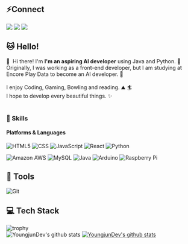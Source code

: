 ## :zap:Connect


<p>
  <a href="https://velog.io/@youngjun_dev" target="_blank"><img src="https://img.shields.io/badge/velog-FF5722?.svg?&style=for-the-badge&logo=Blogger&logoColor=white"/></a>
  <a href="mailto:youngjundev96@gmail.com" target="_blank"><img src="https://img.shields.io/badge/Gmail-EA4335?.svg?&style=for-the-badge&logo=Gmail&logoColor=white"/></a>
  <a href="https://www.linkedin.com/in/youngjundev/" target="_blank"><img src="https://img.shields.io/badge/LinkedIn-0A66C2?.svg?&style=for-the-badge&logo=LinkedIn&logoColor=white"/></a>
</p>

## :cat: Hello!

<p>
  👋&nbsp; Hi there! I'm <b>I'm an aspiring AI developer</b> using Java and Python. 🚀<br/>
  Originally, I was working as a front-end developer, but I am studying at Encore Play Data to become an AI developer.  💖<br/><br/>
  I enjoy Coding, Gaming, Bowling and reading. ⛰ 🏄<br/>
  I hope to develop every beautiful things. ✨ <br/><br/>
</p>

### 💪 Skills
#### Platforms & Languages
<p>
  <img alt="HTML5" src ="https://img.shields.io/badge/HTML5-E34F26.svg?&style=for-the-badge&logo=HTML5&logoColor=white"/>
  <img alt="CSS" src ="https://img.shields.io/badge/CSS3-1572B6.svg?&style=for-the-badge&logo=CSS3&logoColor=white"/>
  <img alt="JavaScript" src ="https://img.shields.io/badge/JavaScript-F7DF1E.svg?&style=for-the-badge&logo=JavaScript&logoColor=white"/>
  <img alt="React" src ="https://img.shields.io/badge/React-2088FF.svg?&style=for-the-badge&logo=React&logoColor=white"/>
  <img alt="Python" src ="https://img.shields.io/badge/Python-3776AB.svg?&style=for-the-badge&logo=Python&logoColor=white"/>
  
</p>
<p>
  <img alt="Amazon AWS" src ="https://img.shields.io/badge/Amazon AWS-232F3E.svg?&style=for-the-badge&logo=Amazon AWS&logoColor=white"/>
  <img alt="MySQL" src ="https://img.shields.io/badge/MySQL-4479A1.svg?&style=for-the-badge&logo=MySQL&logoColor=white"/>
  <img alt="Java" src ="https://img.shields.io/badge/Java-007396.svg?&style=for-the-badge&logo=Java&logoColor=white"/>
  <img alt="Arduino" src ="https://img.shields.io/badge/Arduino-00979D.svg?&style=for-the-badge&logo=Arduino&logoColor=white"/>
  <img alt="Raspberry Pi" src ="https://img.shields.io/badge/Raspberry Pi-A22846.svg?&style=for-the-badge&logo=Raspberry Pi&logoColor=white"/>
</p>

## :hammer: Tools
<p>
  <img alt="Git" src ="https://img.shields.io/badge/Git-F05032.svg?&style=for-the-badge&logo=Git&logoColor=white"/>
</p>      
 
 ## :computer: Tech Stack  
 
![trophy](https://github-profile-trophy.vercel.app/?username=YoungjunDev)  
![YoungjunDev's github stats](https://github-readme-stats.vercel.app/api?username=YoungjunDev&show_icons=true)
[![YoungjunDev's github stats](https://github-readme-stats.vercel.app/api/top-langs/?username=YoungjunDev&show_icons=true&hide_border=true&title_color=004386&icon_color=004386&layout=compact)](https://github.com/YoungjunDev)


